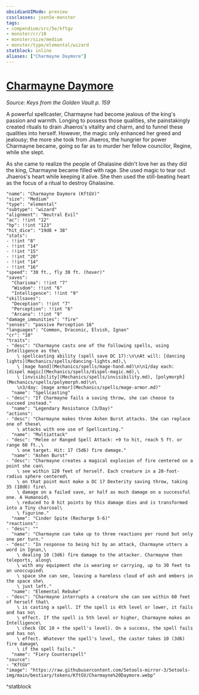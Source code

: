```yaml
---
obsidianUIMode: preview
cssclasses: json5e-monster
tags:
- compendium/src/5e/kftgv
- monster/cr/10
- monster/size/medium
- monster/type/elemental/wizard
statblock: inline
aliases: ["Charmayne Daymore"]
---
```

# [Charmayne Daymore](Mechanics\bestiary\npc/charmayne-daymore-kftgv.md)
*Source: Keys from the Golden Vault p. 159*  

A powerful spellcaster, Charmayne had become jealous of the king's passion and warmth. Longing to possess those qualities, she painstakingly created rituals to drain Jhaeros's vitality and charm, and to funnel these qualities into herself. However, the magic only enhanced her greed and jealousy; the more she took from Jhaeros, the hungrier for power Charmayne became, going so far as to murder her fellow councilor, Regine, while she slept.

As she came to realize the people of Ghalasine didn't love her as they did the king, Charmayne became filled with rage. She used magic to tear out Jhaeros's heart while keeping it alive. She then used the still-beating heart as the focus of a ritual to destroy Ghalasine.

```statblock
"name": "Charmayne Daymore (KftGV)"
"size": "Medium"
"type": "elemental"
"subtype": "wizard"
"alignment": "Neutral Evil"
"ac": !!int "12"
"hp": !!int "123"
"hit_dice": "19d8 + 38"
"stats":
- !!int "8"
- !!int "14"
- !!int "15"
- !!int "20"
- !!int "14"
- !!int "16"
"speed": "30 ft., fly 30 ft. (hover)"
"saves":
  "Charisma": !!int "7"
  "Wisdom": !!int "6"
  "Intelligence": !!int "9"
"skillsaves":
  "Deception": !!int "7"
  "Perception": !!int "6"
  "Arcana": !!int "9"
"damage_immunities": "fire"
"senses": "passive Perception 16"
"languages": "Common, Draconic, Elvish, Ignan"
"cr": "10"
"traits":
- "desc": "Charmayne casts one of the following spells, using Intelligence as the\
    \ spellcasting ability (spell save DC 17):\n\nAt will: [dancing lights](Mechanics/spells/dancing-lights.md),\
    \ [mage hand](Mechanics/spells/mage-hand.md)\n\n1/day each: [dispel magic](Mechanics/spells/dispel-magic.md),\
    \ [invisibility](Mechanics/spells/invisibility.md), [polymorph](Mechanics/spells/polymorph.md)\n\
    \n3/day: [mage armor](Mechanics/spells/mage-armor.md)"
  "name": "Spellcasting"
- "desc": "If Charmayne fails a saving throw, she can choose to succeed instead."
  "name": "Legendary Resistance (3/Day)"
"actions":
- "desc": "Charmayne makes three Ashen Burst attacks. She can replace one of these\
    \ attacks with one use of Spellcasting."
  "name": "Multiattack"
- "desc": "Melee or Ranged Spell Attack: +9 to hit, reach 5 ft. or range 60 ft.,\
    \ one target. Hit: 17 (5d6) fire damage."
  "name": "Ashen Burst"
- "desc": "Charmayne creates a magical explosion of fire centered on a point she can\
    \ see within 120 feet of herself. Each creature in a 20-foot-radius sphere centered\
    \ on that point must make a DC 17 Dexterity saving throw, taking 35 (10d6) fire\
    \ damage on a failed save, or half as much damage on a successful one. A Humanoid\
    \ reduced to 0 hit points by this damage dies and is transformed into a Tiny charcoal\
    \ figurine."
  "name": "Cinder Spite (Recharge 5-6)"
"reactions":
- "desc": ""
  "name": "Charmayne can take up to three reactions per round but only one per turn."
- "desc": "In response to being hit by an attack, Charmayne utters a word in Ignan,\
    \ dealing 10 (3d6) fire damage to the attacker. Charmayne then teleports, along\
    \ with any equipment she is wearing or carrying, up to 30 feet to an unoccupied\
    \ space she can see, leaving a harmless cloud of ash and embers in the space she\
    \ just left."
  "name": "Elemental Rebuke"
- "desc": "Charmayne interrupts a creature she can see within 60 feet of herself that\
    \ is casting a spell. If the spell is 4th level or lower, it fails and has no\
    \ effect. If the spell is 5th level or higher, Charmayne makes an Intelligence\
    \ check (DC 10 + the spell's level). On a success, the spell fails and has no\
    \ effect. Whatever the spell's level, the caster takes 10 (3d6) fire damage\
    \ if the spell fails."
  "name": "Fiery Counterspell"
"source":
- "KftGV"
"image": "https://raw.githubusercontent.com/5etools-mirror-3/5etools-img/main/bestiary/tokens/KftGV/Charmayne%20Daymore.webp"
```
^statblock